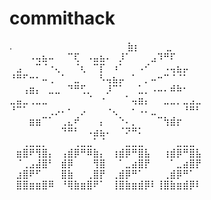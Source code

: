 # commithack
.⠀⠀⠀⠀⠀⠀⠀⠀⠀⠀⠀⠀⠀⠀⠀⠀⠀⠀⣷⡆⠀⠀⠀⠀⣀⠀⠀⠀⠀⠀
⠀⠀⠀⠠⢤⣦⠤⠀⠀⠉⢏⠀⠠⣤⣦⠄⠀⡸⠁⠀⠀⠀⣠⠹⠛⠏⠀⠀⠀⠀
⠀⣠⠀⠀⠉⠈⠐⢄⠀⠀⠈⢆⠀⠉⡏⠀⠰⠁⠀⠀⠠⠊⠀⠀⠠⢤⣦⡤⠀⠀
⠘⠛⠋⠒⠂⠤⢀⠀⠁⠀⣀⠀⠀⠀⠣⢤⣦⡤⠀⠁⠀⡀⠤⠒⠉⠈⠈⠁⠀⠀
⠀⠀⢠⣶⡄⠀⣀⣀⠀⠙⠛⢋⡀⠀⠀⡸⠉⠁⠀⠀⣁⡀⠠⠤⠄⠾⠷⠂⠀⠀
⣀⣤⣀⢀⣀⣀⠀⠀⠀⠀⠀⠀⠈⠀⠐⠀⠀⠀⠁⢤⣶⡄⠀⠀⣀⣀⡀⣀⣠⣀
⠘⠉⠁⠀⠀⠀⢀⡠⠄⠂⠀⡠⠀⠀⠀⠐⢄⠀⠀⠂⠠⠄⣀⠀⠀⠀⠀⠘⠛⠃
⠀⠀⠀⣶⣶⠉⠁⠀⢀⣄⠞⠀⠀⠀⡄⠀⠀⠑⠄⡀⠀⠀⠀⠉⢳⣾⡖⠀⠀⠀
⠀⠀⠀⠀⠀⠀⠀⠀⠙⠛⠃⠀⠠⣴⣦⠄⠀⠈⠝⠛⠅⠀⠀⠀⠀⠀⠀⠀⠀⠀
⠀⠀⢀⣀⣀⡀⠀⠀⠀⠀⢀⣀⣀⠁⠈⠀⠀⠀⣀⣀⣀⠀⠀⠀⠀⠀⣀⣀⣀⠀⠀⠀
⠀⣶⣿⠟⢻⣿⡄⠀⢠⣾⡿⠛⠿⣷⡄⠀⢰⣾⡿⠛⣿⣧⠀⠀⢰⣾⡿⠛⣿⣧
⠀⠈⢀⣠⣼⣿⠃⠀⣾⡿⠀⠀⠀⢻⣿⠀⠀⠁⣀⣴⣿⡟⠀⠀⠀⠁⣀⣴⣿⡟
⠀⣰⣿⠟⠋⠀⠀⠀⣿⣷⠀⠀⢀⣿⡟⠀⢀⣾⡿⠛⠁⠀⠀⠀⢀⣾⡿⠛⠁
⠀⣿⣿⣶⣶⣿⠿⠀⠘⢿⣷⣶⣿⠟⠁⠀⢸⣿⣷⣶⣾⡿⠇⢸⣿⣷⣶⣾⡿⠇

